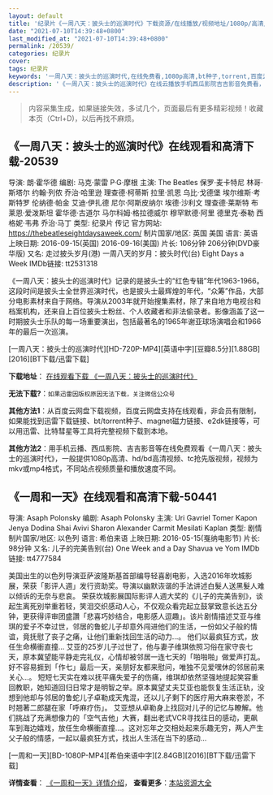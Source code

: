 ```yaml
---
layout: default
title: '纪录片《一周八天：披头士的巡演时代》下载资源/在线播放/视频地址/1080p/高清/蓝光'
date: "2021-07-10T14:39:48+0800"
last_modified_at: "2021-07-10T14:39:48+0800"
permalink: /20539/
categories: 纪录片
cover:
tags: 纪录片
keywords: '一周八天：披头士的巡演时代,在线免费看,1080p高清,bt种子,torrent,百度云盘,magnet,磁力链,迅雷下载资源'
description: '《一周八天：披头士的巡演时代》在线云播放手机西瓜影院吉吉影音免费看，1080p高清bd/hd未删减完整版和tc抢先枪版，mkv/mp4格式，附带bt/torrent种子、magnet/磁力链、百度云盘、网盘资源迅雷下载链接'
---
```


>内容采集生成，如果链接失效，多试几个，页面最后有更多精彩视频！收藏本页（Ctrl+D)，以后再找不麻烦。


## 《一周八天：披头士的巡演时代》在线观看和高清下载-20539

导演: 朗·霍华德 编剧: 马克·蒙雷 P·G·摩根 主演: The Beatles 保罗·麦卡特尼 林哥·斯塔尔 约翰·列侬 乔治·哈里逊 理查德·柯蒂斯 拉里·凯恩 乌比·戈德堡 埃尔维斯·考斯特罗 伦纳德·帕金 艾迪·伊扎德 尼尔·阿斯皮纳尔 埃德·沙利文 理查德·莱斯特 布莱恩·爱泼斯坦 霍华德·古道尔 马尔科姆·格拉德威尔 穆罕默德·阿里 德里克·泰勒 西格妮·韦弗 乔治·马丁 类型: 纪录片 传记 官方网站: https://thebeatleseightdaysaweek.com/ 制片国家/地区: 英国 美国 语言: 英语 上映日期: 2016-09-15(英国) 2016-09-16(美国) 片长: 106分钟 206分钟(DVD豪华版) 又名: 走过披头岁月(港) 一周八天的岁月：披头时代(台) Eight Days a Week IMDb链接: tt2531318

《一周八天：披头士的巡演时代》记录的是披头士的“红色专辑”年代1963-1966。这段时间是披头士全世界巡演时代，也是披头士最辉煌的年代，“众筹”作品，大部分电影素材来自于网络。导演从2003年就开始搜集素材，除了来自地方电视台和档案机构，还来自上百位披头士粉丝、个人收藏者和非法偷录者。影像涵盖了这一时期披头士乐队的每一场重要演出，包括最著名的1965年谢亚球场演唱会和1966年的最后一次巡演。


[一周八天：披头士的巡演时代][HD-720P-MP4][英语中字][豆瓣8.5分][1.88GB][2016][BT下载/迅雷下载]

**下载地址**： [在线观看下载 《一周八天：披头士的巡演时代》](https://www.btdx8.com/torrent/yzbtptsdxysd_2016.html) 


**无法下载?**：`如果迅雷因版权原因无法下载，关注微信公众号 `

**其他方法1**：从百度云网盘下载视频，百度云网盘支持在线观看，非会员有限制，如果能找到迅雷下载链接、bt/torrent种子、magnet磁力链接、e2dk链接等，可以用迅雷、比特彗星等工具将完整视频下载到本地。

**其他方法2**：用手机云播、西瓜影院、吉吉影音等在线免费观看《一周八天：披头士的巡演时代》，一般提供1080p高清、hd/bd高清视频、tc抢先版视频，视频为mkv或mp4格式，不同站点视频质量和播放速度不同。


## 《一周和一天》在线观看和高清下载-50441

导演: Asaph Polonsky 编剧: Asaph Polonsky 主演: Uri Gavriel Tomer Kapon Jenya Dodina Shai Avivi Sharon Alexander Carmit Mesilati Kaplan 类型: 剧情 制片国家/地区: 以色列 语言: 希伯来语 上映日期: 2016-05-15(戛纳电影节) 片长: 98分钟 又名: 儿子的完美告别(台) One Week and a Day Shavua ve Yom IMDb链接: tt4777584

美国出生的以色列导演亚萨波隆斯基首部编导轻喜剧电影，入选2016年坎城影展，荣获「影评人週」发行资助奖。导演以幽默诙谐的手法讲述白髮人送黑髮人难以倾诉的无奈与悲哀。 荣获坎城影展国际影评人週大奖的《儿子的完美告别》，谈起生离死别举重若轻，笑泪交织感动人心，不仅观众看完起立鼓掌致意长达五分钟，更获得评审团盛讚「悲喜巧妙结合，电影感人逗趣」。该片剧情描述艾亚与维琪的爱子不幸过世，邻居的鲁蛇儿子却意外闯进他们的生活，一份如父子般的情谊，竟抚慰了丧子之痛，让他们重新找回生活的动力…。 他们以最疯狂方式，放任生命横衝直撞… 艾亚的25岁儿子过世了，他与妻子维琪依照习俗在家守丧七天，原本冀望能平静走完礼仪，心情却被邻居一连七天的「啪啪啪」做爱声打乱。好不容易捱到「作七」最后一天，亲朋好友都来慰问，唯独不见爱嘿休的邻居前来关心…。 短短七天实在难以抚平痛失爱子的伤痛，维琪却依然坚强地提起笑容重回教职，她知道回归日常才是明智之举。原本冀望丈夫艾亚也能恢复生活正轨，没想到他却与邻居的鲁蛇儿子卓勒成天鬼混，还以儿子剩下的医疗用大麻来卷淤，不时翘著二郎腿在家「呼麻疗伤」。 艾亚想从卓勒身上找回对儿子的记忆与瞭解。他们挑战了充满想像力的「空气吉他」大赛，翻出老式VCR寻找往日的感动，更飙车到海边嬉戏，放任生命横衝直撞…。这对忘年之交相处起来乐趣无穷，两人产生父子般的情感，一起以最疯狂方式，找出人生活在当下的感动…


[一周和一天][BD-1080P-MP4][希伯来语中字][2.84GB][2016][BT下载/迅雷下载]

**详情查看**： [《一周和一天》详情介绍](/movie/50441/)， **查看更多**：[本站资源大全](/movie/t/all/)

